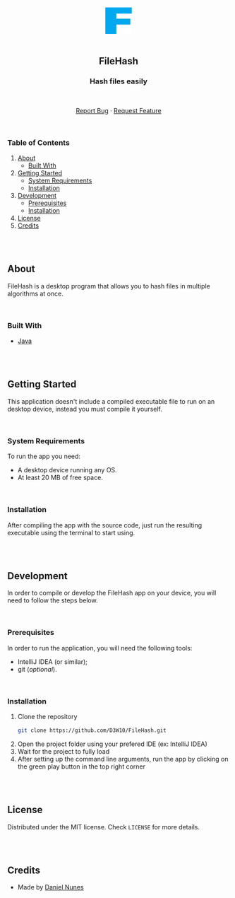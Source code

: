 <br />
<br />
<div align="center">
    <a href="https://github.com/D3W10/FileHash">
        <img src="https://raw.githubusercontent.com/D3W10/FileHash/main/.github/logo.svg" alt="Logo" width="60" height="60">
    </a>
    <br />
    <br />
    <h2 align="center">FileHash</h2>
    <h3 align="center">Hash files easily</h3>
    <br />
    <p align="center">
        <a href="https://github.com/D3W10/FileHash/issues">Report Bug</a>
        ·
        <a href="https://github.com/D3W10/FileHash/issues">Request Feature</a>
    </p>
</div>
<br />

### Table of Contents
1. [About](#about)
    - [Built With](#built-with)
2. [Getting Started](#getting-started)
    - [System Requirements](#system-requirements)
    - [Installation](#installation)
3. [Development](#development)
    - [Prerequisites](#prerequisites)
    - [Installation](#installation-1)
4. [License](#license)
5. [Credits](#credits)

<br />
<br />

## About

FileHash is a desktop program that allows you to hash files in multiple algorithms at once.

<br />

### Built With

- [Java](https://www.java.com/)

<br />
<br />

## Getting Started

This application doesn't include a compiled executable file to run on an desktop device, instead you must compile it yourself.

<br />

### System Requirements

To run the app you need:

- A desktop device running any OS.
- At least 20 MB of free space.

<br />

### Installation

After compiling the app with the source code, just run the resulting executable using the terminal to start using.

<br />
<br />

## Development

In order to compile or develop the FileHash app on your device, you will need to follow the steps below.

<br />

### Prerequisites

In order to run the application, you will need the following tools:
- IntelliJ IDEA (or similar);
- git (*optional*).

<br />

### Installation

1. Clone the repository
    ```sh
    git clone https://github.com/D3W10/FileHash.git
    ```
2. Open the project folder using your prefered IDE (ex: IntelliJ IDEA)
3. Wait for the project to fully load
4. After setting up the command line arguments, run the app by clicking on the green play button in the top right corner

<br />
<br />

## License

Distributed under the MIT license. Check `LICENSE` for more details.

<br />
<br />

## Credits

- Made by [Daniel Nunes](https://d3w10.netlify.app/)